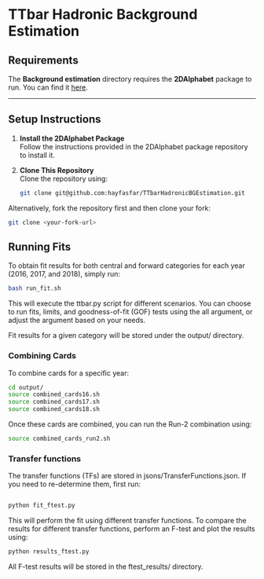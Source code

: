# **TTbar Hadronic Background Estimation**

## **Requirements**
The **Background estimation** directory requires the **2DAlphabet** package to run. You can find it [here](<Add link>).

---

## **Setup Instructions**

1. **Install the 2DAlphabet Package**  
   Follow the instructions provided in the 2DAlphabet package repository to install it.

2. **Clone This Repository**  
   Clone the repository using:
   ```bash
   git clone git@github.com:hayfasfar/TTbarHadronicBGEstimation.git
   ``` 

Alternatively, fork the repository first and then clone your fork:
```bash
git clone <your-fork-url>
```
## **Running Fits**

To obtain fit results for both central and forward categories for each year (2016, 2017, and 2018), simply run:

```bash
bash run_fit.sh
```
This will execute the ttbar.py script for different scenarios. You can choose to run fits, limits, and goodness-of-fit (GOF) tests using the all argument, or adjust the argument based on your needs.

Fit results for a given category will be stored under the output/ directory.

### Combining Cards

To combine cards for a specific year:

```bash
cd output/
source combined_cards16.sh
source combined_cards17.sh
source combined_cards18.sh
```
Once these cards are combined, you can run the Run-2 combination using:

```bash 
source combined_cards_run2.sh
```

### Transfer functions 

The transfer functions (TFs) are stored in jsons/TransferFunctions.json. If you need to re-determine them, first run:

```bash 

python fit_ftest.py
```
This will perform the fit using different transfer functions. To compare the results for different transfer functions, perform an F-test and plot the results using:

```bash 
python results_ftest.py
```
All F-test results will be stored in the ftest_results/ directory.
